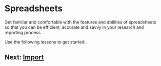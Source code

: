 # Spreadsheets
Get familiar and comfortable with the features and abilities of spreadsheets so that you can be efficient, accurate and savvy in your research and reporting process.

Use the following lessons to get started.

## Next: [Import](01-import.md)
